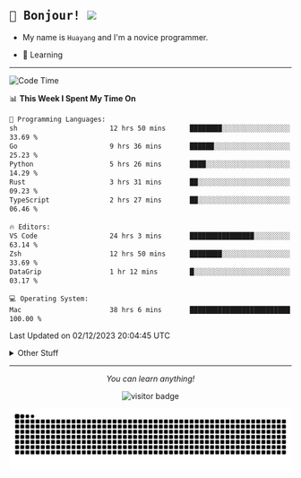<h2>
    <samp>🎉 Bonjour!  <img src="https://media.giphy.com/media/mGcNjsfWAjY5AEZNw6/giphy.gif" width="50"></samp>
</h2>

* My name is `Huayang` and I'm a novice programmer.


* 🧐 Learning

<hr>

<!--START_SECTION:waka-->
![Code Time](http://img.shields.io/badge/Code%20Time-1%2C776%20hrs%2022%20mins-blue)

📊 **This Week I Spent My Time On** 

```text
💬 Programming Languages: 
sh                       12 hrs 50 mins      ████████░░░░░░░░░░░░░░░░░   33.69 % 
Go                       9 hrs 36 mins       ██████░░░░░░░░░░░░░░░░░░░   25.23 % 
Python                   5 hrs 26 mins       ████░░░░░░░░░░░░░░░░░░░░░   14.29 % 
Rust                     3 hrs 31 mins       ██░░░░░░░░░░░░░░░░░░░░░░░   09.23 % 
TypeScript               2 hrs 27 mins       ██░░░░░░░░░░░░░░░░░░░░░░░   06.46 % 

🔥 Editors: 
VS Code                  24 hrs 3 mins       ████████████████░░░░░░░░░   63.14 % 
Zsh                      12 hrs 50 mins      ████████░░░░░░░░░░░░░░░░░   33.69 % 
DataGrip                 1 hr 12 mins        █░░░░░░░░░░░░░░░░░░░░░░░░   03.17 % 

💻 Operating System: 
Mac                      38 hrs 6 mins       █████████████████████████   100.00 % 
```


 Last Updated on 02/12/2023 20:04:45 UTC
<!--END_SECTION:waka-->

<details>
    <summary>Other Stuff</summary>

* 🛠️ Skills
<!-- 
<p align="center">
  <a href="https://skillicons.dev">
    <img src="https://skillicons.dev/icons?i=c,python,cpp,go,react,js,ts,rust,java,haskell,ruby,kotlin,scala,kubernetes,docker,grafana,jenkins,nginx,nestjs,nextjs,rabbitmq,postgres,kafka,redis,graphql,mysql,linux,md,git,vim,vscode,visualstudio,stackoverflow" />
  </a>
</p>
-->    
<p align="center">
    <img src="https://api.githubtrends.io/user/svg/XmchxUp/langs?time_range=one_year&include_private=True" />
    <img src="https://api.githubtrends.io/user/svg/XmchxUp/repos?time_range=one_year&include_private=True" />
</p>

* 🏆 Some GitHub statistical reports:

<p align="center">
    <img src="/github-metrics.svg" alt="github metrics" style='visibility:visible' />    
</p>

<p align="center">  
    <img height="180em" src="https://github-readme-stats.vercel.app/api?username=xmchxup&hide_border=true&show_icons=true&include_all_commits=true&bg_color=0,EC6C6C,FFD479,FFFC79,73FA79&theme=graywhite&locale=en" />
    <img height="180em" src="https://github-readme-stats.vercel.app/api/top-langs/?username=xmchxup&hide=css,scss,html&langs_count=8&hide_border=true&layout=compact&bg_color=0,73FA79,73FDFF,D783FF&theme=graywhite&locale=en" />
</p>


<img width="100%" src="https://github-profile-trophy.vercel.app/?username=xmchxup&column=7" />

</details>


<hr>


<p align="center">
    <i>You can learn anything!</i>
    <p align="center">
        <img src="https://visitor-badge.laobi.icu/badge?page_id=xmchxup" alt="visitor badge"/>       
    </p>
</p>

<picture>
  <source media="(prefers-color-scheme: dark)" srcset="https://raw.githubusercontent.com/XmchxUp/XmchxUp/output/github-snake-dark.svg" />
  <source media="(prefers-color-scheme: light)" srcset="https://raw.githubusercontent.com/XmchxUp/XmchxUp/output/github-snake.svg" />
  <img alt="github-snake" src="https://raw.githubusercontent.com/XmchxUp/XmchxUp/output/github-snake.svg" />
</picture>


